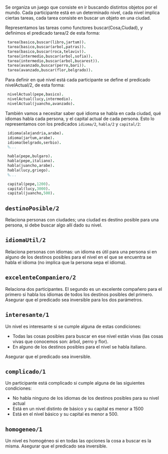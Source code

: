 Se organiza un juego que consiste en ir buscando distintos objetos por el mundo. Cada participante está en un determinado nivel, cada nivel implica ciertas tareas, cada tarea consiste en buscar un objeto en una ciudad.

Representamos las tareas como functores buscar(Cosa,Ciudad), y definimos el predicado tarea/2 de esta forma:

```prolog 
 tarea(basico,buscar(libro,jartum)).
 tarea(basico,buscar(arbol,patras)).
 tarea(basico,buscar(roca,telaviv)).
 tarea(intermedio,buscar(arbol,sofia)).
 tarea(intermedio,buscar(arbol,bucarest)).
 tarea(avanzado,buscar(perro,bari)).
 tarea(avanzado,buscar(flor,belgrado)).
```

Para definir en qué nivel está cada participante se define el predicado nivelActual/2, de esta forma:

```prolog
 nivelActual(pepe,basico).
 nivelActual(lucy,intermedio).
 nivelActual(juancho,avanzado).
```
 
 También vamos a necesitar saber qué idioma se habla en cada ciudad, qué idiomas habla cada persona, y el capital actual de cada persona. Esto lo representamos con los predicados `idioma/2`, `habla/2` y `capital/2`:

```prolog 
 idioma(alejandria,arabe).
 idioma(jartum,arabe).
 idioma(belgrado,serbio).
 %...

 habla(pepe,bulgaro).
 habla(pepe,italiano).
 habla(juancho,arabe).
 habla(lucy,griego).
 %...

 capital(pepe,1200).
 capital(lucy,3000).
 capital(juancho,500).
```

## `destinoPosible/2`

Relaciona personas con ciudades; una ciudad es destino posible para una persona, si debe buscar algo allí dado su nivel.

## `idiomaUtil/2`

Relaciona personas con idiomas: un idioma es útil para una persona si en alguno de los destinos posibles para el nivel en el que se encuentra se habla el idioma (no implica que la persona sepa el idioma).

## `excelenteCompaniero/2`

Relaciona dos participantes. El segundo es un excelente compañero para el primero si habla los idiomas de todos los destinos posibles del primero.
Asegurar que el predicado sea inversible para los dos parámetros.

## `interesante/1`

Un nivel es interesante si se cumple alguna de estas condiciones:

* Todas las cosas posibles para buscar en ese nivel están vivas (las cosas vivas que conocemos son: árbol, perro y flor).
* En alguno de los destinos posibles para el nivel se habla italiano.

Asegurar que el predicado sea inversible.

## `complicado/1`

Un participante está complicado si cumple alguna de las siguientes condiciones:

* No habla ninguno de los idiomas de los destinos posibles para su nivel actual
* Está en un nivel distinto de básico y su capital es menor a 1500
* Está en el nivel básico y su capital es menor a 500.

## `homogeneo/1`

Un nivel es homogéneo si en todas las opciones la cosa a buscar es la misma.
Asegurar que el predicado sea inversible.